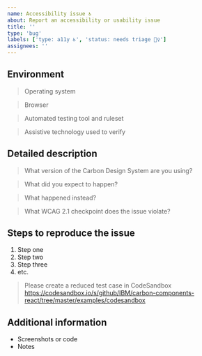 ```yaml
---
name: Accessibility issue ♿
about: Report an accessibility or usability issue
title: ''
type: 'bug'
labels: ['type: a11y ♿', 'status: needs triage 🕵️‍♀️']
assignees: ''
---
```


<!-- Feel free to remove sections that aren't relevant.

## Title line template: [Title]: Brief description

-->

## Environment

> Operating system

> Browser

> Automated testing tool and ruleset

> Assistive technology used to verify

## Detailed description

> What version of the Carbon Design System are you using?

> What did you expect to happen?

> What happened instead?

> What WCAG 2.1 checkpoint does the issue violate?

## Steps to reproduce the issue

1. Step one
2. Step two
3. Step three
4. etc.

> Please create a reduced test case in CodeSandbox
> https://codesandbox.io/s/github/IBM/carbon-components-react/tree/master/examples/codesandbox

## Additional information

- Screenshots or code
- Notes
